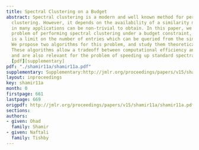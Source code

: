 ```yaml
---
title: Spectral Clustering on a Budget
abstract: Spectral clustering is a modern and well known method for performing data
  clustering. However, it depends on the availability of a similarity matrix, which
  in many applications can be non-trivial to obtain. In this paper, we focus on the
  problem of performing spectral clustering under a budget constraint, where there
  is a limit on the number of entries which can be queried from the similarity matrix.
  We propose two algorithms for this problem, and study them theoretically and experimentally.
  These algorithms allow a tradeoff between computational efficiency and actual performance,
  and are also relevant for the problem of speeding up standard spectral clustering.
  [pdf][supplementary]
pdf: "./shamir11a/shamir11a.pdf"
supplementary: Supplementary:http://jmlr.org/proceedings/papers/v15/shamir11a/shamir11aSupple.pdf
layout: inproceedings
key: shamir11a
month: 0
firstpage: 661
lastpage: 669
origpdf: http://jmlr.org/proceedings/papers/v15/shamir11a/shamir11a.pdf
sections: 
authors:
- given: Ohad
  family: Shamir
- given: Naftali
  family: Tishby
---
```

